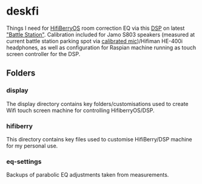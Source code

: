 # deskfi
 Things I need for [HifiBerryOS](https://github.com/hifiberry/hifiberry-os) room correction EQ via this [DSP](https://www.hifiberry.com/docs/data-sheets/datasheet-dac-dsp/) on latest ["Battle Station"](https://www.reddit.com/r/battlestations/). Calibration included for Jamo S803 speakers (measured at current battle station parking spot via [calibrated mic](https://www.minidsp.com/images/documents/Product%20Brief%20-%20Umik.pdf))/Hifiman HE-400i headphones, as well as configuration for Raspian machine running as touch screen controller for the DSP.

## Folders

### display
The display directory contains key folders/customisations used to create Wifi touch screen machine for controlling HifiberryOS/DSP.

### hifiberry
This directory contains key files used to customise HifiBerry/DSP machine for my personal use.

### eq-settings
Backups of parabolic EQ adjustments taken from measurements.
